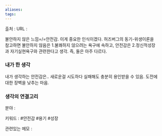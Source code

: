 ```yaml
---
aliases: 
tags:
---
```

출처 : 
URL : 

불안하지 않은 느낌=/=안전감. 이게 중요한 인식이겠다. 허즈버그의 동기-위생이론을 참고하면 불안하지 않음은 1.불쾌하지 않으려는 욕구에 속하고, 안전감은 2.정신적성장과 자기실현욕구와 관련한다고 생각. 즉, 둘은 아주 다르다.

### 내가 한 생각

내가 생각하는 안전감은.. 새로운걸 시도하다 실패해도 충분히 용인받을 수 있음. 도전에 대한 장벽을 낮추는 마음.
### 생각의 연결고리
분야 : 

키워드 : #안전감 #용기 #성장


관련있는 메모 : 
